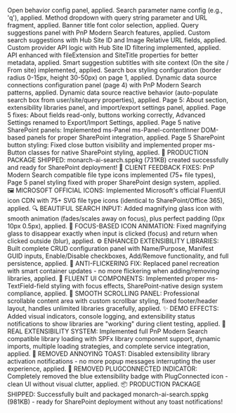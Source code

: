 Open behavior config panel, applied.
Search parameter name config (e.g., 'q'), applied.
Method dropdown with query string parameter and URL fragment, applied.
Banner title font color selection, applied.
Query suggestions panel with PnP Modern Search features, applied.
Custom search suggestions with Hub Site ID and Image Relative URL fields, applied.
Custom provider API logic with Hub Site ID filtering implemented, applied.
API enhanced with fileExtension and SiteTitle properties for better metadata, applied.
Smart suggestion subtitles with site context (On the site / From site) implemented, applied.
Search box styling configuration (border radius 0-15px, height 30-50px) on page 1, applied.
Dynamic data source connections configuration panel (page 4) with PnP Modern Search patterns, applied.
Dynamic data source reactive behavior (auto-populate search box from user/site/query properties), applied.
Page 5: About section, extensibility libraries panel, and import/export settings panel, applied.
Page 5 fixes: About fields read-only, buttons working correctly, Advanced Settings renamed to Export/Import Settings, applied.
Page 5 native SharePoint panels: Implemented ms-Panel ms-Panel-contentInner DOM-based panels for proper SharePoint integration, applied.
Page 5 SharePoint button styling: Fixed close button visibility and implemented proper ms-Button classes for native SharePoint styling, applied.
🚢 PRODUCTION PACKAGE SHIPPED: monarch-ai-search.sppkg (731KB) created successfully and ready for SharePoint deployment!
🎨 CLIENT FEEDBACK FIXES: PnP Modern Search compatible file type icons implemented (75+ file types), Page 5 panel styling fixed with proper SharePoint design system, applied.
🖼️ MICROSOFT OFFICIAL ICONS: Implemented Microsoft's official FluentUI icon CDN with 75+ SVG file type icons (identical to SharePoint/Office 365), applied.
🔍 BEAUTIFUL SEARCH INPUT: Added magnifying glass icon with smooth animation (fades/scales away on focus), plus perfect padding (0px 10px 0.5px), applied.
🎯 FOCUS-BASED ICON ANIMATION: Fixed magnifying glass to disappear exactly when input is clicked (focus) and return when clicked outside (blur), applied.
⚙️ ENHANCED EXTENSIBILITY LIBRARIES: Built complete CRUD configuration panel with Name/Purpose, Manifest GUID inputs, Enable/Disable checkboxes, Add/Remove functionality, and full persistence, applied.
🎯 ANTI-FLICKERING FIX: Replaced panel recreation with smart container updates - no more flickering when adding/removing libraries, applied.
🎨 FLUENT UI COMPONENTS: Implemented proper ms-TextField-field styling with focus effects, SharePoint-native design system compliance, applied.
📜 SMOOTH SCROLLING PANEL: Professional scrollable content area with custom scrollbar styling, fixed footer/header layout, handles unlimited libraries gracefully, applied.
✨ DEMO EFFECTS: Added visual indicators, console logging, and extensibility status notifications to show libraries are "working" during client testing, applied.
🔌 REAL EXTENSIBILITY SYSTEM: Implemented full PnP Modern Search compatible library loading with SPFx library component support, dynamic imports, multiple loading strategies, and complete service integration, applied.
🔕 REMOVED ANNOYING TOAST: Disabled extensibility library activation notifications - no more popup messages interrupting the user experience, applied.
🔌 REMOVED PLUGCONNECTED INDICATOR: Completely removed the blue extensibility badge with PlugConnected icon - clean UI without visual clutter, applied.
📦 PRODUCTION PACKAGE SHIPPED: Successfully built and packaged monarch-ai-search.sppkg (981KB) - ready for SharePoint deployment without any toast notifications!
